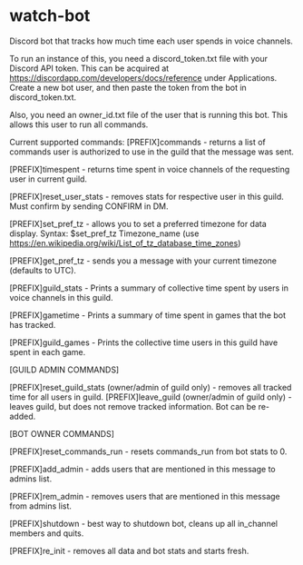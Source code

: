 # watch-bot
Discord bot that tracks how much time each user spends in voice channels.


To run an instance of this, you need a discord_token.txt file with your Discord API token.
This can be acquired at https://discordapp.com/developers/docs/reference under Applications.
Create a new bot user, and then paste the token from the bot in discord_token.txt.


Also, you need an owner_id.txt file of the user that is running this bot. This allows this user to run all commands.



Current supported commands:
[PREFIX]commands - returns a list of commands user is authorized to use in the guild that the message was sent.

[PREFIX]timespent - returns time spent in voice channels of the requesting user in current guild.

[PREFIX]reset_user_stats - removes stats for respective user in this guild. Must confirm by sending CONFIRM in DM.

[PREFIX]set_pref_tz - allows you to set a preferred timezone for data display. Syntax: $set_pref_tz Timezone_name (use    https://en.wikipedia.org/wiki/List_of_tz_database_time_zones)

[PREFIX]get_pref_tz - sends you a message with your current timezone (defaults to UTC).

[PREFIX]guild_stats - Prints a summary of collective time spent by users in voice channels in this guild.

[PREFIX]gametime - Prints a summary of time spent in games that the bot has tracked.

[PREFIX]guild_games - Prints the collective time users in this guild have spent in each game.

[GUILD ADMIN COMMANDS]

[PREFIX]reset_guild_stats (owner/admin of guild only) - removes all tracked time for all users in guild.
[PREFIX]leave_guild (owner/admin of guild only) - leaves guild, but does not remove tracked information. Bot can be re-added.

[BOT OWNER COMMANDS]

[PREFIX]reset_commands_run - resets commands_run from bot stats to 0.

[PREFIX]add_admin - adds users that are mentioned in this message to admins list.

[PREFIX]rem_admin - removes users that are mentioned in this message from admins list.

[PREFIX]shutdown - best way to shutdown bot, cleans up all in_channel members and quits.

[PREFIX]re_init - removes all data and bot stats and starts fresh.
